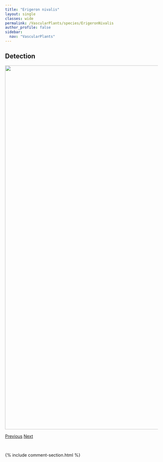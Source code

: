 ```yaml
---
title: "Erigeron nivalis"
layout: single
classes: wide
permalink: /VascularPlants/species/ErigeronNivalis
author_profile: false
sidebar:
  nav: "VascularPlants"
---
```


<h2>Detection</h2>

<a href="https://drive.google.com/uc?export=view&id=1jdBYrVl56pwQpVb8S1zPNcnNkU3UJK8z">
<img src="https://drive.google.com/uc?export=view&id=1jdBYrVl56pwQpVb8S1zPNcnNkU3UJK8z" height = "1200" width = "800">
</a>


<a href="/DevelopmentWebsite/VascularPlants/species/ErigeronLonchophyllus" class="pagination--pager" title="Erigeron lonchophyllus">Previous</a> <a href="/DevelopmentWebsite/VascularPlants/species/ErigeronPhiladelphicus" class="pagination--pager" title="Erigeron philadelphicus">Next</a>

<p>&nbsp;</p>

{% include comment-section.html %}

